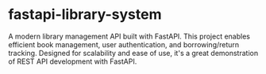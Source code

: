 # fastapi-library-system
A modern library management API built with FastAPI. This project enables efficient book management, user authentication, and borrowing/return tracking. Designed for scalability and ease of use, it's a great demonstration of REST API development with FastAPI.
